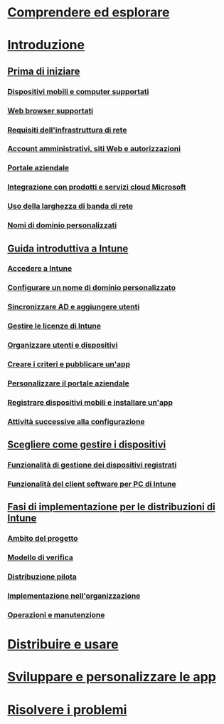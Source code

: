# [Comprendere ed esplorare](/intune/understand-explore/introduction-to-microsoft-intune)

# [Introduzione](what-to-know-before-you-start-microsoft-intune.md)
## [Prima di iniziare](what-to-know-before-you-start-microsoft-intune.md)
### [Dispositivi mobili e computer supportati](supported-mobile-devices-and-computers.md)
### [Web browser supportati](supported-web-browsers.md)
### [Requisiti dell'infrastruttura di rete](network-infrastructure-requirements-for-microsoft-intune.md)
### [Account amministrativi, siti Web e autorizzazioni](administrative-accounts-websites-perms.md)
### [Portale aziendale](microsoft-intune-company-portal.md)
### [Integrazione con prodotti e servizi cloud Microsoft](integration-with-cloud-services.md)
### [Uso della larghezza di banda di rete](network-bandwidth-use.md)
### [Nomi di dominio personalizzati](domain-names-for-microsoft-intune.md)

## [Guida introduttiva a Intune](start-with-a-paid-subscription-to-microsoft-intune.md)
### [Accedere a Intune](start-with-a-paid-subscription-to-microsoft-intune-step-1.md)
### [Configurare un nome di dominio personalizzato](start-with-a-paid-subscription-to-microsoft-intune-step-2.md)
### [Sincronizzare AD e aggiungere utenti](start-with-a-paid-subscription-to-microsoft-intune-step-3.md)
### [Gestire le licenze di Intune](start-with-a-paid-subscription-to-microsoft-intune-step-4.md)
### [Organizzare utenti e dispositivi](start-with-a-paid-subscription-to-microsoft-intune-step-5.md)
### [Creare i criteri e pubblicare un'app](start-with-a-paid-subscription-to-microsoft-intune-step-6.md)
### [Personalizzare il portale aziendale](start-with-a-paid-subscription-to-microsoft-intune-step-7.md)
### [Registrare dispositivi mobili e installare un'app](start-with-a-paid-subscription-to-microsoft-intune-step-8.md)
### [Attività successive alla configurazione](post-configuration-tasks.md)

## [Scegliere come gestire i dispositivi](choose-how-to-manage-devices.md)
### [Funzionalità di gestione dei dispositivi registrati](mobile-device-management-capabilities-in-microsoft-intune.md)
### [Funzionalità del client software per PC di Intune](windows-pc-management-capabilities-in-microsoft-intune.md)

## [Fasi di implementazione per le distribuzioni di Intune](rollout-phases-for-microsoft-intune-deployment.md)
### [Ambito del progetto](project-scope.md)
### [Modello di verifica](proof-of-concept.md)
### [Distribuzione pilota](pilot.md)
### [Implementazione nell'organizzazione](enterprise-rollout.md)
### [Operazioni e manutenzione](operations-and-maintenance.md)

<!-- # [Plan and Design](/intune/plan-design/ways-to-do-enterprise-mobility) -->
# [Distribuire e usare](/intune/deploy-use/overview-of-device-and-app-lifecycles-in-microsoft-intune)
# [Sviluppare e personalizzare le app](/intune/develop/intune-app-sdk)
# [Risolvere i problemi](/intune/troubleshoot/general-troubleshooting-tips-for-microsoft-intune)


<!--HONumber=Aug16_HO4-->


